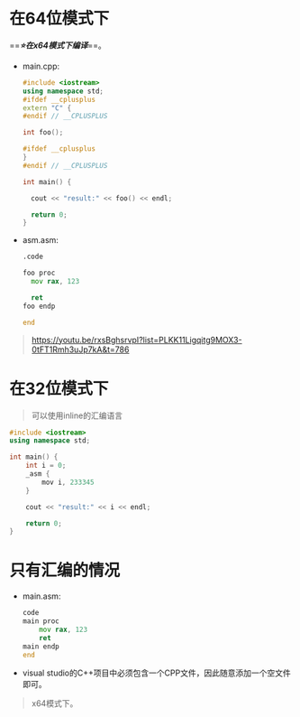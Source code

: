 # 在64位模式下

==***:star:在x64模式下编译***==。

- main.cpp:

  ```cpp
  #include <iostream>
  using namespace std;
  #ifdef __cplusplus
  extern "C" {
  #endif // __CPLUSPLUS
  
  int foo();
  
  #ifdef __cplusplus
  }
  #endif // __CPLUSPLUS
  
  int main() {
  
  	cout << "result:" << foo() << endl;
  
  	return 0;
  }
  ```

- asm.asm:

  ```asm
  .code
  
  foo proc
  	mov rax, 123
  
  	ret 
  foo endp
  
  end
  ```

  

>https://youtu.be/rxsBghsrvpI?list=PLKK11Ligqitg9MOX3-0tFT1Rmh3uJp7kA&t=786



# 在32位模式下

> 可以使用inline的汇编语言



```cpp
#include <iostream>
using namespace std;

int main() {
	int i = 0;
	_asm {
		mov i, 233345
	}

	cout << "result:" << i << endl;

	return 0;
}
```



# 只有汇编的情况

- main.asm:

  ```asm
  code
  main proc
      mov rax, 123
      ret
  main endp
  end
  ```

- visual studio的C++项目中必须包含一个CPP文件，因此随意添加一个空文件即可。

> x64模式下。











